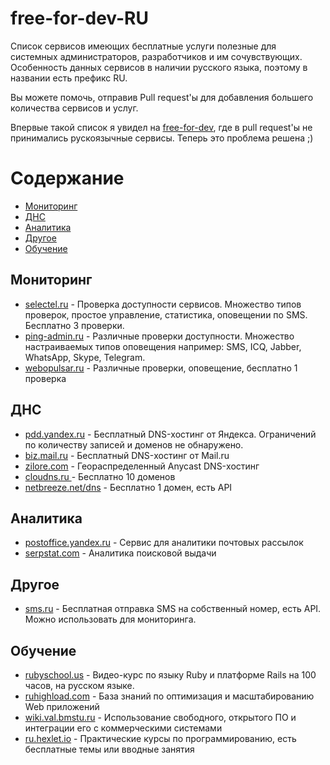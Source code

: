 # free-for-dev-RU
Cписок сервисов имеющих бесплатные услуги полезные для системных администраторов, разработчиков и им сочувствующих. Особенность данных сервисов в наличии русского языка, поэтому в названии есть префикс RU.

Вы можете помочь, отправив Pull request'ы для добавления большего количества сервисов и услуг.

Впервые такой список я увидел на [free-for-dev](https://github.com/ripienaar/free-for-dev), где в pull request'ы не принимались рускоязычные сервисы. Теперь это проблема решена ;)

Содержание
=================

   * [Мониторинг](#Мониториг)
   * [ДНС](#ДНС)
   * [Аналитика](#Аналитика)
   * [Другое](#Другое)
   * [Обучение](#Обучение)


## Мониторинг
  * [selectel.ru](https://selectel.ru/services/monitoring/) - Проверка доступности сервисов. Множество типов проверок, простое управление, статистика, оповещении по SMS. Бесплатно 3 проверки.
  * [ping-admin.ru](https://ping-admin.ru/free_test/) - Различные проверки доступности. Множество настраиваемых типов оповещения например: SMS, ICQ, Jabber, WhatsApp, Skype, Telegram.
  * [webopulsar.ru](https://webopulsar.ru/) - Различные проверки, оповещение, бесплатно 1 проверка

## ДНС
  * [pdd.yandex.ru](https://pdd.yandex.ru/domains_add/) - Бесплатный DNS-хостинг от Яндекса. Ограничений по количеству записей и доменов не обнаружено.
  * [biz.mail.ru](https://biz.mail.ru/) - Бесплатный DNS-хостинг от Mail.ru
  * [zilore.com](https://zilore.com/ru) - Геораспределенный Anycast DNS-хостинг
  * [cloudns.ru	](https://cloudns.ru/) - Бесплатно 10 доменов
  * [netbreeze.net/dns](http://netbreeze.net/dns) - Бесплатно 1 домен, есть API

## Аналитика
  * [postoffice.yandex.ru](https://postoffice.yandex.ru/) - Сервис для аналитики почтовых рассылок
  * [serpstat.com](https://serpstat.com/ru/) - Аналитика поисковой выдачи

## Другое
  * [sms.ru](http://sms.ru/?panel=main&subpanel=programmer) - Бесплатная отправка SMS на собственный номер, есть API. Можно использовать для мониторинга.

## Обучение
  * [rubyschool.us](http://rubyschool.us/) - Видео-курс по языку Ruby и платформе Rails на 100 часов, на русском языке.
  * [ruhighload.com](http://ruhighload.com/) - База знаний по оптимизация и масштабированию Web приложений
  * [wiki.val.bmstu.ru](http://wiki.val.bmstu.ru) - Использование свободного, открытого ПО и интеграции его с коммерческими системами
  * [ru.hexlet.io](https://ru.hexlet.io/courses) - Практические курсы по программированию, есть бесплатные темы или вводные занятия
